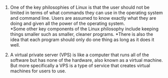 1. One of the key philosophies of Linux is that the user should not be limited in terms of what commands they can use in the operating system and command line. Users are assumed to know exactly what they are doing and given all the power of the operating system.  
    *Some other key components of the Linux philosophy include keeping things smaller such as smaller, cleaner programs. 
    *There is also the idea that each program should only do one thing as long as it does it well. 

2. A virtual private server (VPS) is like a computer that runs all of the software but has none of the hardware, also known as a virtual machine. But more specifically a VPS is a type of service that creates virtual machines for users to use. 